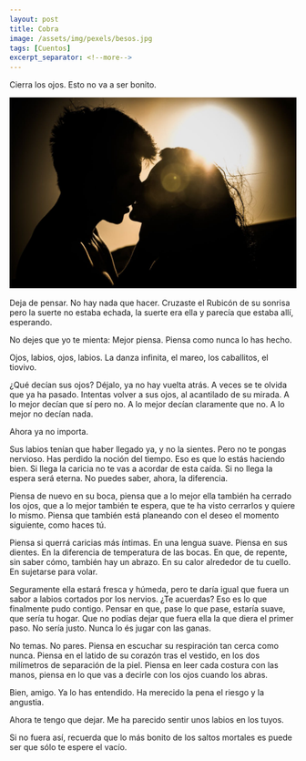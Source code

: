 ```yaml
---
layout: post
title: Cobra 
image: /assets/img/pexels/besos.jpg
tags: [Cuentos]
excerpt_separator: <!--more-->
---
```


Cierra los ojos. Esto no va a ser bonito.

<!--more-->
[![besos](/assets/img/pexels/besos.jpg)](/assets/img/pexels/besos.jpg)

Deja de pensar. No hay nada que hacer. Cruzaste el Rubicón de su sonrisa pero la suerte no estaba echada, la suerte era ella y parecía que estaba allí, esperando. 

No dejes que yo te mienta: Mejor piensa. Piensa como nunca lo has hecho.

Ojos, labios, ojos, labios. La danza infinita, el mareo, los caballitos, el tiovivo.

¿Qué decían sus ojos? Déjalo, ya no hay vuelta atrás. A veces se te olvida que ya ha pasado. Intentas volver a sus ojos, al acantilado de su mirada. A lo mejor decían que sí pero no. A lo mejor decían claramente que no. A lo mejor no decían nada. 

Ahora ya no importa.

Sus labios tenían que haber llegado ya, y no la sientes. Pero no te pongas nervioso. Has perdido la noción del tiempo. Eso es que lo estás haciendo bien. Si llega la caricia no te vas a acordar de esta caída. Si no llega la espera será eterna. No puedes saber, ahora, la diferencia.

Piensa de nuevo en su boca, piensa que a lo mejor ella también ha cerrado los ojos, que a lo mejor también te espera, que te ha visto cerrarlos y quiere lo mismo. Piensa que también está planeando con el deseo el momento siguiente, como haces tú. 

Piensa si querrá caricias más íntimas. En una lengua suave. Piensa en sus dientes. En la diferencia de temperatura de las bocas. En que, de repente, sin saber cómo, también hay un abrazo. En su calor alrededor de tu cuello. En sujetarse para volar.

Seguramente ella estará fresca y húmeda, pero te daría igual que fuera un sabor a labios cortados por los nervios. ¿Te acuerdas? Eso es lo que finalmente pudo contigo. Pensar en que, pase lo que pase, estaría suave, que sería tu hogar. Que no podías dejar que fuera ella la que diera el primer paso. No sería justo. Nunca lo és jugar con las ganas.

No temas. No pares. Piensa en escuchar su respiración tan cerca como nunca. Piensa en el latido de su corazón tras el vestido, en los dos milímetros de separación de la piel. Piensa en leer cada costura con las manos, piensa en lo que vas a decirle con los ojos cuando los abras.

Bien, amigo. Ya lo has entendido. Ha merecido la pena el riesgo y la angustia.

Ahora te tengo que dejar. Me ha parecido sentir unos labios en los tuyos.

Si no fuera así, recuerda que lo más bonito de los saltos mortales es puede ser que sólo te espere el vacío.

